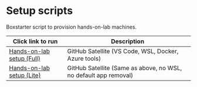 # Setup scripts

Boxstarter script to provision hands-on-lab machines.

| Click link to run                                                                                                                                                                     | Description                                                      |
| ------------------------------------------------------------------------------------------------------------------------------------------------------------------------------------- | ---------------------------------------------------------------- |
| <a href='http://boxstarter.org/package/url?https://raw.githubusercontent.com/pjmeyer/github-satellite-hands-on-labs/master/0-setup/hol-setup.ps1'>Hands-on-lab setup (Full) </a>      | GitHub Satellite (VS Code, WSL, Docker, Azure tools)             |
| <a href='http://boxstarter.org/package/url?https://raw.githubusercontent.com/pjmeyer/github-satellite-hands-on-labs/master/0-setup/hol-setup-lite.ps1'>Hands-on-lab setup (Lite) </a> | GitHub Satellite (Same as above, no WSL, no default app removal) |